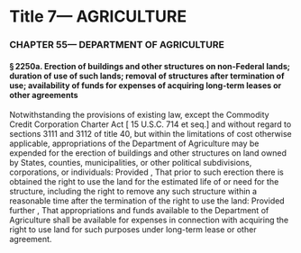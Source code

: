 
# Title 7— AGRICULTURE
### CHAPTER 55— DEPARTMENT OF AGRICULTURE
#### § 2250a. Erection of buildings and other structures on non-Federal lands; duration of use of such lands; removal of structures after termination of use; availability of funds for expenses of acquiring long-term leases or other agreements

Notwithstanding the provisions of existing law, except the Commodity Credit Corporation Charter Act [ 15 U.S.C. 714 et seq.] and without regard to sections 3111 and 3112 of title 40, but within the limitations of cost otherwise applicable, appropriations of the Department of Agriculture may be expended for the erection of buildings and other structures on land owned by States, counties, municipalities, or other political subdivisions, corporations, or individuals: Provided , That prior to such erection there is obtained the right to use the land for the estimated life of or need for the structure, including the right to remove any such structure within a reasonable time after the termination of the right to use the land: Provided further , That appropriations and funds available to the Department of Agriculture shall be available for expenses in connection with acquiring the right to use land for such purposes under long-term lease or other agreement.
